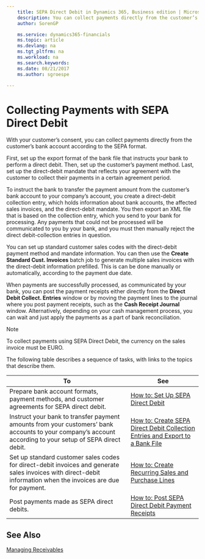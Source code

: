 ```yaml
---
    title: SEPA Direct Debit in Dynamics 365, Business edition | Microsoft Docs
    description: You can collect payments directly from the customer’s bank account according to the SEPA format.
    author: SorenGP

    ms.service: dynamics365-financials
    ms.topic: article
    ms.devlang: na
    ms.tgt_pltfrm: na
    ms.workload: na
    ms.search.keywords:
    ms.date: 08/21/2017
    ms.author: sgroespe

---
```

# Collecting Payments with SEPA Direct Debit
With your customer’s consent, you can collect payments directly from the customer’s bank account according to the SEPA format.  

 First, set up the export format of the bank file that instructs your bank to perform a direct debit. Then, set up the customer’s payment method. Last, set up the direct-debit mandate that reflects your agreement with the customer to collect their payments in a certain agreement period.  

 To instruct the bank to transfer the payment amount from the customer’s bank account to your company’s account, you create a direct-debit collection entry, which holds information about bank accounts, the affected sales invoices, and the direct-debit mandate. You then export an XML file that is based on the collection entry, which you send to your bank for processing. Any payments that could not be processed will be communicated to you by your bank, and you must then manually reject the direct debit-collection entries in question.  

 You can set up standard customer sales codes with the direct-debit payment method and mandate information. You can then use the **Create Standard Cust. Invoices** batch job to generate multiple sales invoices with the direct-debit information prefilled. This is can be done manually or automatically, according to the payment due date.  

 When payments are successfully processed, as communicated by your bank, you can post the payment receipts either directly from the **Direct Debit Collect. Entries** window or by moving the payment lines to the journal where you post payment receipts, such as the **Cash Receipt Journal** window. Alternatively, depending on your cash management process, you can wait and just apply the payments as a part of bank reconciliation.  

> [!NOTE]  
>  To collect payments using SEPA Direct Debit, the currency on the sales invoice must be EURO.  

 The following table describes a sequence of tasks, with links to the topics that describe them.   

|**To**|**See**|  
|------------|-------------|  
|Prepare bank account formats, payment methods, and customer agreements for SEPA direct debit.|[How to: Set Up SEPA Direct Debit](finance-how-to-set-up-sepa-direct-debit.md)|  
|Instruct your bank to transfer payment amounts from your customers’ bank accounts to your company’s account according to your setup of SEPA direct debit.|[How to: Create SEPA Direct Debit Collection Entries and Export to a Bank File](finance-how-create-sepa-direct-debit-collection-entries-export-bank-file.md)|  
|Set up standard customer sales codes for direct-debit invoices and generate sales invoices with direct-debit information when the invoices are due for payment.|[How to: Create Recurring Sales and Purchase Lines](sales-how-work-standard-lines.md)|  
|Post payments made as SEPA direct debits.|[How to: Post SEPA Direct Debit Payment Receipts](finance-how-to-post-sepa-direct-debit-payment-receipts.md)|  

## See Also  
[Managing Receivables](receivables-manage-receivables.md)
